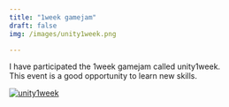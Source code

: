 ```yaml
---
title: "1week gamejam"
draft: false
img: /images/unity1week.png

---
```


I have participated the 1week gamejam called unity1week.  
This event is a good opportunity to learn new skills.  

[![unity1week](/images/unity1week.png)](https://unityroom.com/users/fva6q8shbdl3w2rgu9tj)


